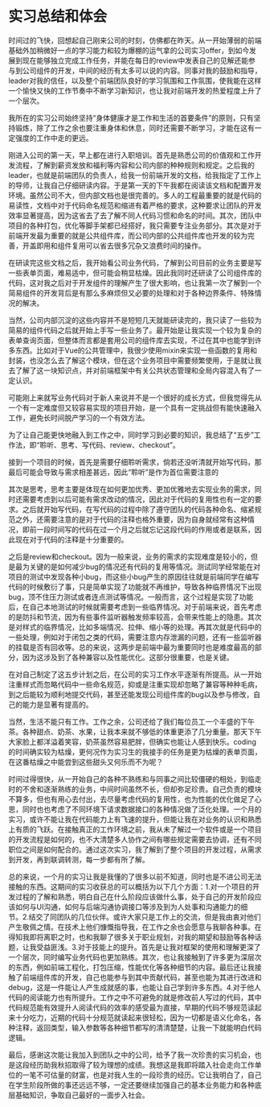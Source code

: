 # 实习总结和体会

​	时间过的飞快，回想起自己刚来公司的时刻，仿佛都在昨天。从一开始薄弱的前端基础外加稍微好一点的学习能力和较为爆棚的运气拿的公司实习offer，到如今发展到现在能够独立完成工作任务，并能在每日的review中发表自己的见解还能参与到公司组件的开发，中间的经历有太多可以说的内容。同事对我的鼓励和指导，leader对我的信任，以及整个前端团队良好的学习氛围和工作氛围，使我能在这样一个愉快又快的工作节奏中不断学习新知识，也让我对前端开发的热爱程度上升了一个层次。

​	我所在的实习公司始终坚持“身体健康才是工作和生活的首要条件”的原则，只有坚持锻炼，除了工作之余也要注重身体和休息，同时还需要不断学习，才能在这有一定强度的工作中走的更远。

​	刚进入公司的第一天，早上都在进行入职培训。首先是熟悉公司的价值观和工作开发流程，了解到薪资发放和福利等内容和公司内部的种种规则和规定。之后我的leader，也就是前端团队的负责人，给我一份前端开发的文档，给我指定了工作上的导师，让我自己仔细研读内容。于是第一天的下午我都在阅读该文档和配置开发环境。虽然公司不大，但内部文档也是很完善的。多人的工程最重要的就是代码的易读性，文档中对于代码命名规范和缩进有着严格的要求，这种要求让团队的开发效率显著提高，因为这省去了去了解不同人代码习惯和命名的时间。其次，团队中项目的各种打包，优化等脚手架都已经搭好，我只需要专注业务部分。其次是对于前端开发最为重要的就是公共组件库，而公司内部的公共组件库也开发的较为完善，开盖即用和组件复用可以省去很多冗杂又浪费时间的操作。

​	在研读完这些文档之后，我开始看公司业务代码，了解到公司目前的业务主要是写一些表单页面，难易适中，但可能会稍显枯燥。因此我同时还研读了公司组件库的代码，这对我之后对于开发组件的理解产生了很大影响，也让我第一次了解到一个简易组件的开发背后是有那么多麻烦但又必要的处理和对于各种边界条件、特殊情况的解决。

​	当然，公司内部沉淀的这些内容并不是短短几天就能研读完的，我只读了一些较为简易的组件代码之后就开始上手写一些业务了。最开始是让我实现一个较为复杂的表单查询页面，但整体而言都是套用公司的组件库去实现，不过在其中也能学到许多东西。比如对于Vue的公共管理中，我很少使用mixin来实现一些函数的复用和封装，也没怎么去了解这个模块，但在这个业务项目中需要频繁使用，于是就让我去了解了这一块知识点，并对前端框架中有关公共状态管理和全局内容混入有了一定认识。

​	可能刚上来就写业务代码对于新人来说并不是一个很好的成长方式，但我觉得先从一个有一定难度但又较容易实现的项目开始，是一个具有一定挑战但有能快速融入工作，避免长时间脱产学习的一个有效方法。

​	为了让自己能更快地融入到工作之中，同时学习到必要的知识，我总结了“五步”工作法，即“聆听、思考、写代码、review、checkout”。

​	接到一个项目的时候，首先是需要仔细聆听需求，倘若还没听清就开始写代码，那最后可能会导致与需求相差甚远，因此“聆听”是作为首位需要注意的

​	其次是思考，思考主要是体现在如何更加优秀、更加优雅地去实现业务的需求，同时还需要考虑到以后可能有需求改动的情况，因此对于代码的复用性也有一定的要求。之后就开始写代码，在写代码的过程中除了遵守团队的代码各种命名、缩紧规范之外，还需要注意的是对于代码的注释也格外重要，因为自身就经常有这种情况，即前一段时间写的代码在过一个月之后就忘记这段代码的作用或者是联系，因此现在对于代码的注释是十分重要的。

​	之后是review和checkout。因为一般来说，业务的需求的实现难度是较小的，但是最为关键的是如何减少bug的情况还有代码的复用等情况。测试同学经常能在对项目的测试中发现各种小bug，而这些小bug产生的原因往往就是前端同学在编写代码的时候敷衍了事，只是简单实现了功能就不再维护，导致各种临界情况下出现bug，顶不住压力测试或者连点测试等情况。一般而言，这个过程是实现了功能后，在自己本地测试的时候就需要考虑到一些临界情况。对于前端来说，首先考虑的是防抖和节流，因为有些事件监听器触发频率较高，会带来性能上的隐患。其次是对样式的临界情况，比如多端情况、拉伸、缩小等的处理。再其次就是代码中的一些处理，例如对于闭包之类的代码，需要注意内存泄漏的问题，还有一些监听器的挂载是否有回收等。总的来说，这两步是前端中最为重要同时也是难度最高的部分，因为这涉及到了各种兼容以及性能优化。这部分很重要，也是关键。

​	在对自己制定了这五步计划之后，在公司的实习工作水平逐渐有所提高。从一开始注重样式而忽略代码中一些命名规范，抑或是注重实现却忽略了兼容等种种毛病，到之后能较为顺利地提交代码，甚至还能发现公司组件库的bug以及参与修改，自己的能力是显著有提高的。

​	当然，生活不能只有工作。工作之余，公司还给了我们每位员工一个丰盛的下午茶。各种甜点、奶茶、水果，让我本来就不够低的体重更添了几分重量。那天下午大家脸上都洋溢着笑容，奶茶虽然容易肥胖，但确实也能让人感到快乐。coding的时间确实较为枯燥，更何况作为实习生的我接手的任务是更为枯燥的表单页面，在这番枯燥之中能尝到这些甜头又何乐而不为呢？

​		时间过得很快，从一开始自己的各种不熟练和与同事之间比较僵硬的相处，到临走时的不舍和逐渐熟练的业务，中间时间虽然不长，但却弥足珍贵。自己负责的模块不算多，但也有用心去付出，去尽量考虑代码的复用性，也为性能的优化做足了心思，同时也也考虑了不同环境下请求数据接口的各种情况做了泛化处理。一个月的实习，或许不能让我在代码能力上有飞速的提升，但能让我在对业务的认识和熟悉上有质的飞跃。在接触真正的工作环境之前，我从未了解过一个软件或是一个项目的开发流程是如何的，也不大清楚多人协作之间有哪些规定需要去协调，还有不同职位之间是如何配合的。通过这次实习，我了解到了整个项目的开发过程，从需求到开发，再到联调转测，每一步都有所了解。

​	总的来说，一个月的实习让我是我懂的了很多以前不知道，同时也是不进公司无法接触的东西。这期间的实习收获总的可以概括为以下几个方面：1.对一个项目的开发过程的了解和熟悉，明白自己在什么阶段应该做什么事，处于自己的开发阶段应该如何与UI沟通，如何与后端沟通协调接口等涉及到为人处事和沟通能力的细节。2.结交了同团队的几位伙伴。或许大家只是工作上的交流，但是我由衷对他们产生敬佩之情。在技术上他们慷慨指导我，在工作之余也会愿意与我聊各种事。在得知我即将离职之时，也和我聊了很多关于职业规划，对我的期望和鼓励等各种话题，让我受益匪浅。3.对于技能上的提升。首先是让我对框架的使用和理解更深了一个层次，同时编写业务代码也更加熟练。其次，也让我接触到了许多更为深层次的东西，例如前端工程化，打包压缩，性能优化等各种细节的内容。最后还让我接触了前端组件库的开发，自己也能参与到其中贡献代码，甚至也能为其进行改进和debug，这是一件能让人产生成就感的事，也能让自己学到许多东西。4.对于他人代码的阅读能力也有所提升。工作之中不可避免的就是修改前人写过的代码，其中代码规范能有效提升人阅读代码的效率的感受最为直接，早期的代码不够规范读起来十分吃力，近期的代码十分规范就读起来很轻松，因为一切都是语义化命名，各种注释，返回类型，输入参数等各种细节都写的清清楚楚，让我一下就能明白代码逻辑。

​	最后，感谢这次能让我加入到团队之中的公司，给予了我一次珍贵的实习机会，也是这段经历助我秋招取得了较为理想的成绩。我想这是我即将踏入社会走向工作单位的一笔不可估量的财富，也是对我人生的一段珍贵的经历。它让我明白了，自己在学生阶段所做的事还远远不够，一定还要继续加强自己的基本业务能力和各种底层基础知识，争取自己最好的一面步入社会。

